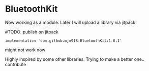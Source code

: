 # BluetoothKit

Now working as a module. Later I will upload a library via jitpack

#TODO: 
publish on jitpack

`implementation 'com.github.mjm918:BluetoothKit:1.0.1'`

might not work now





Highly inspired by some other libraries. Trying to make a better one.. contribute
